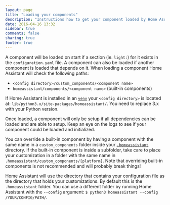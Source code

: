 ```yaml
---
layout: page
title: "Loading your components"
description: "Instructions how to get your component loaded by Home Assistant."
date: 2016-04-16 13:32
sidebar: true
comments: false
sharing: true
footer: true
---
```


A component will be loaded on start if a section (ie. `light:`) for it exists in the `configuration.yaml` file. A component can also be loaded if another component is loaded that depends on it. When loading a component Home Assistant will check the following paths:

 * `<config directory>/custom_components/<component name>`
 * `homeassistant/components/<component name>` (built-in components)
    
If Home Assistant is installed in an [`venv`](/docs/installation/virtualenv/) your `<config directory>` is located at: `lib/python3.x/site-packages/homeassistant/`. You need to replace 3.x with your Python version.

Once loaded, a component will only be setup if all dependencies can be loaded and are able to setup. Keep an eye on the logs to see if your component could be loaded and initialized.

You can override a built-in component by having a component with the same name in a `custom_components` folder inside your [`.homeassistant`](/docs/configuration/) directory. If the built-in component is inside a subfolder, take care to place your customization in a folder with the same name in `.homeassistant/custom_components/[platform]`. Note that overriding built-in components is not recommended and will probably break things!

Home Assistant will use the directory that contains your configuration file as the directory that holds your customizations. By default this is the `.homeassistant` folder. You can use a different folder by running Home Assistant with the `--config` argument: `$ python3 homeassistant --config /YOUR/CONFIG/PATH/`.
